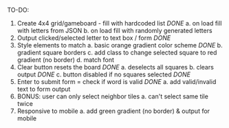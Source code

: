 TO-DO:

1. Create 4x4 grid/gameboard - fill with hardcoded list _DONE_
   a. on load fill with letters from JSON
   b. on load fill with randomly generated letters
2. Output clicked/selected letter to text box / form _DONE_
3. Style elements to match
   a. basic orange gradient color scheme _DONE_
   b. gradient square borders
   c. add class to change selected square to red gradient (no border)
   d. match font
4. Clear button resets the board _DONE_
   a. deselects all squares
   b. clears output _DONE_
   c. button disabled if no squares selected _DONE_
5. Enter to submit form = check if word is valid _DONE_
   a. add valid/invalid text to form output
6. BONUS: user can only select neighbor tiles
   a. can't select same tile twice
7. Responsive to mobile
   a. add green gradient (no border) & output for mobile
